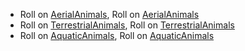 
* Roll on [AerialAnimals](Animals/AerialAnimals), Roll on [AerialAnimals](Animals/AerialAnimals)
* Roll on [TerrestrialAnimals](Animals/TerrestrialAnimals), Roll on [TerrestrialAnimals](Animals/TerrestrialAnimals)
* Roll on [AquaticAnimals](Animals/AquaticAnimals), Roll on [AquaticAnimals](Animals/AquaticAnimals)